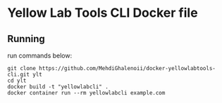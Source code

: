 # Yellow Lab Tools CLI Docker file

## Running

run commands below:

```
git clone https://github.com/MehdiGhalenoii/docker-yellowlabtools-cli.git ylt
cd ylt
docker build -t "yellowlabcli" .
docker container run --rm yellowlabcli example.com
```
